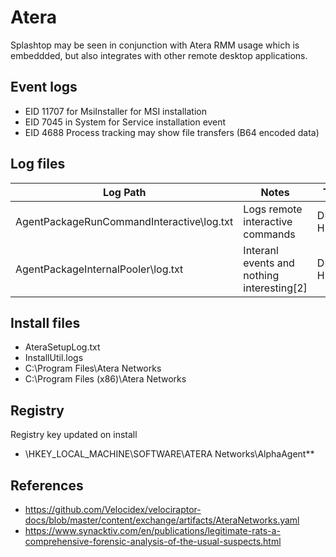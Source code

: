 # Atera 

Splashtop may be seen in conjunction with Atera RMM usage which is embeddded, but also integrates with other remote desktop applications.

## Event logs

* EID 11707 for MsiInstaller for MSI installation
* EID 7045 in System for Service installation event
* EID 4688 Process tracking may show file transfers (B64 encoded data)

## Log files

|Log Path|Notes|Timestamp
|-|-|-|
|AgentPackageRunCommandInteractive\log.txt|Logs remote interactive commands|DD/MM/YYYY HH:MM:SS
|AgentPackageInternalPooler\log.txt|Interanl events and nothing interesting[2]|DD/MM/YYYY HH:MM:SS

## Install files

* AteraSetupLog.txt
* InstallUtil.logs
* C:\Program Files\Atera Networks 
* C:\Program Files (x86)\Atera Networks

## Registry

Registry key updated on install

* \HKEY_LOCAL_MACHINE\SOFTWARE\ATERA Networks\AlphaAgent\**

## References

* https://github.com/Velocidex/velociraptor-docs/blob/master/content/exchange/artifacts/AteraNetworks.yaml
* https://www.synacktiv.com/en/publications/legitimate-rats-a-comprehensive-forensic-analysis-of-the-usual-suspects.html
